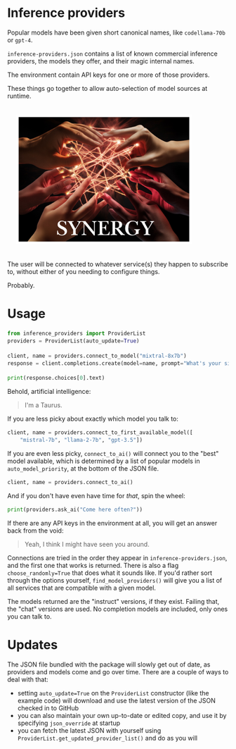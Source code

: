 # Inference providers

Popular models have been given short canonical names, like `codellama-70b` or `gpt-4`. 

`inference-providers.json` contains a list of known commercial inference providers, the models they offer, and their magic internal names.

The environment contain API keys for one or more of those providers.

These things go together to allow auto-selection of model sources at runtime.

<img width="400px" style="padding:20px" src="docs/synergy.jpg">

The user will be connected to whatever service(s) they happen to subscribe to, without either of you needing to configure things.

Probably.

# Usage
``` Python
from inference_providers import ProviderList
providers = ProviderList(auto_update=True)

client, name = providers.connect_to_model("mixtral-8x7b")
response = client.completions.create(model=name, prompt="What's your sign?")

print(response.choices[0].text)
```
Behold, artificial intelligence:
> I'm a Taurus.

If you are less picky about exactly which model you talk to:
``` Python
client, name = providers.connect_to_first_available_model([
    "mistral-7b", "llama-2-7b", "gpt-3.5"])
```
If you are even less picky, `connect_to_ai()` will connect you to the "best" model available, which is determined by a list of popular models in `auto_model_priority`, at the bottom of the JSON file.
``` Python
client, name = providers.connect_to_ai()
```
And if you don't have even have time for *that*, spin the wheel:
``` Python
print(providers.ask_ai("Come here often?"))
```
If there are any API keys in the environment at all, you will get an answer back from the void:

> Yeah, I think I might have seen you around.

Connections are tried in the order they appear in `inference-providers.json`, and the first one that works is returned. There is also a flag `choose_randomly=True` that does what it sounds like. If you'd rather sort through the options yourself, `find_model_providers()` will give you a list of all services that are compatible with a given model.

The models returned are the "instruct" versions, if they exist. Failing that, the "chat" versions are used. No completion models are included, only ones you can talk to.

# Updates

The JSON file bundled with the package will slowly get out of date, as providers and models come and go over time. There are a couple of ways to deal with that:

- setting `auto_update=True` on the `ProviderList` constructor (like the example code) will download and use the latest version of the JSON checked in to GitHub
- you can also maintain your own up-to-date or edited copy, and use it by specifying `json_override` at startup
- you can fetch the latest JSON with yourself using `ProviderList.get_updated_provider_list()` and do as you will



